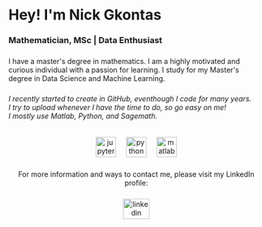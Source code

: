<h1 align="left">Hey! I'm Nick Gkontas</h1>

###

<h3 align="left">Mathematician, MSc | Data Enthusiast</h3>

###

<p align="left">I have a master's degree in mathematics. I am a highly motivated and curious individual with a passion for learning. 
I study for my Master's degree in Data Science and Machine Learning.</p>

###

<h6 align="left">I recently started to create in GitHub, eventhough I code for many years. 
  <br>
I try to upload whenever I have the time to do, so go easy on me!
<br>
I mostly use Matlab, Python, and Sagemath.</h6>

###

<div align="center">
  <img src="https://cdn.jsdelivr.net/gh/devicons/devicon/icons/jupyter/jupyter-original.svg" height="40" alt="jupyter logo"  />
  <img width="12" />
  <img src="https://cdn.jsdelivr.net/gh/devicons/devicon/icons/python/python-original.svg" height="40" alt="python logo"  />
  <img width="12" />
  <img src="https://cdn.jsdelivr.net/gh/devicons/devicon/icons/matlab/matlab-original.svg" height="40" alt="matlab logo"  />
</div>

###

<p align="center">For more information and ways to contact me, please visit my LinkedIn profile:</p>

###

<div align="center">
  <a href="https://www.linkedin.com/in/nikosgkontas/" target="_blank">
    <img src="https://raw.githubusercontent.com/maurodesouza/profile-readme-generator/master/src/assets/icons/social/linkedin/default.svg" width="52" height="40" alt="linkedin logo"  />
  </a>
</div>

###
